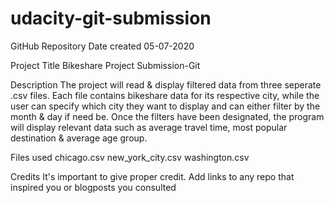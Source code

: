 # udacity-git-submission
 GitHub Repository
 Date created
 05-07-2020

 Project Title
 Bikeshare Project Submission-Git

 Description
 The project will read & display filtered data from three seperate .csv files. Each file contains bikeshare data for its respective city, while the user can specify which city they want to display and can either filter by the month & day if need be. Once the filters have been designated, the program will display relevant data such as average travel time, most popular destination & average age group.

 Files used
 chicago.csv
 new_york_city.csv
 washington.csv

 Credits
 It's important to give proper credit. Add links to any repo that inspired you or blogposts you consulted
